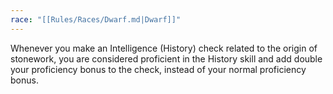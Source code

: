 ```yaml
---
race: "[[Rules/Races/Dwarf.md|Dwarf]]"
---
```


Whenever you make an Intelligence (History) check related to the origin of stonework, you are considered proficient in the History skill and add double your proficiency bonus to the check, instead of your normal proficiency bonus.
